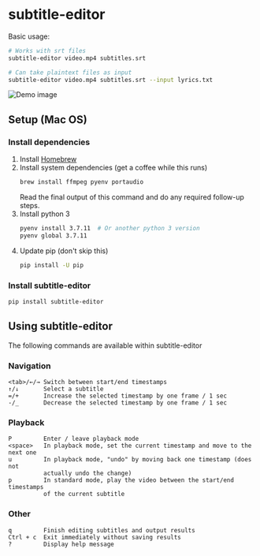 subtitle-editor
===============

Basic usage:

```bash
# Works with srt files
subtitle-editor video.mp4 subtitles.srt

# Can take plaintext files as input
subtitle-editor video.mp4 subtitles.srt --input lyrics.txt
```

![Demo image](https://github.com/sandalwoodbox/subtitle-editor/blob/main/demo.gif?raw=true)

## Setup (Mac OS)

### Install dependencies

1. Install [Homebrew](https://brew.sh/)
2. Install system dependencies (get a coffee while this runs)
   ```bash
   brew install ffmpeg pyenv portaudio
   ```
   Read the final output of this command and do any required follow-up steps.
3. Install python 3
   ```bash
   pyenv install 3.7.11  # Or another python 3 version
   pyenv global 3.7.11
   ```
4. Update pip (don't skip this)
   ```bash
   pip install -U pip
   ```

### Install subtitle-editor

```bash
pip install subtitle-editor
```

## Using subtitle-editor

The following commands are available within subtitle-editor

### Navigation

```
<tab>/←/→ Switch between start/end timestamps
↑/↓       Select a subtitle
=/+       Increase the selected timestamp by one frame / 1 sec
-/_       Decrease the selected timestamp by one frame / 1 sec
```


### Playback

```
P         Enter / leave playback mode
<space>   In playback mode, set the current timestamp and move to the next one
u         In playback mode, "undo" by moving back one timestamp (does not
          actually undo the change)
p         In standard mode, play the video between the start/end timestamps
          of the current subtitle
```

### Other

```
q         Finish editing subtitles and output results
Ctrl + c  Exit immediately without saving results
?         Display help message
```
